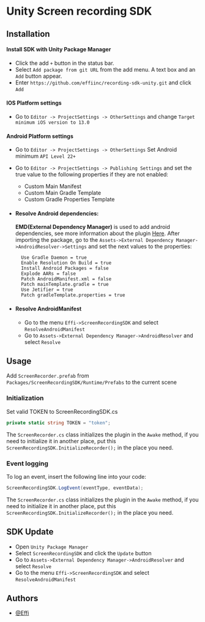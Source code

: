 
# Unity Screen recording SDK




## Installation

#### Install SDK with Unity Package Manager

- Click the add `+` button in the status bar.
- Select `Add package from git URL` from the add menu. A text box and an `Add` button appear.
- Enter `https://github.com/effiinc/recording-sdk-unity.git` and click `Add` 

#### IOS Platform settings
- Go to `Editor -> ProjectSettings -> OtherSettings`  and change `Target minimum iOS version to 13.0`

#### Android Platform settings
- Go to `Editor -> ProjectSettings -> OtherSettings`  Set Android minimum `API Level 22+`
- Go to `Editor -> ProjectSettings -> Publishing Settings` and set the true value to the following properties if they are not enabled:
  - Custom Main Manifest
  - Custom Main Gradle Template
  - Custom Gradle Properties Template 

- #### Resolve Android dependencies:

  **EMD(External Dependency Manager)** is used to add android dependencies, see more information about the plugin [Here](https://github.com/googlesamples/unity-jar-resolver).
  After importing the package, go to the `Assets->External Dependency Manager->AndroidResolver->Settings` and set the next values to the properties:

        Use Gradle Daemon = true
        Enable Resolution On Build = true
        Install Android Packages = false
        Explode AARs = false
        Patch AndroidManifest.xml = false
        Patch mainTemplate.gradle = true
        Use Jetifier = true
        Patch gradleTemplate.properties = true 
- #### Resolve AndroidManifest
  - Go to the menu `Effi->ScreenRecordingSDK` and select `ResolveAndroidManifest`
  - Go to `Assets->External Dependency Manager->AndroidResolver` and select `Resolve`



    

## Usage

Add `ScreenRecorder.prefab` from `Packages/ScreenRecordingSDK/Runtime/Prefabs` to the current scene

### Initialization
Set valid TOKEN to ScreenRecordingSDK.cs
```c#
private static string TOKEN = "token";
```
The `ScreenRecorder.cs` class initializes the plugin in the `Awake` method, if you need to initialize it in another place, put this `ScreenRecordingSDK.InitializeRecorder();`  in the place you need.

### Event logging
To log an event, insert the following line into your code:
```c#
ScreenRecordingSDK.LogEvent(eventType, eventData);
```
The `ScreenRecorder.cs` class initializes the plugin in the `Awake` method, if you need to initialize it in another place, put this `ScreenRecordingSDK.InitializeRecorder();`  in the place you need.


## SDK Update

- Open `Unity Package Manager`
- Select `ScreenRecordingSDK` and click the `Update` button
- Go to `Assets->External Dependency Manager->AndroidResolver` and select `Resolve`
- Go to the menu `Effi->ScreenRecordingSDK` and select `ResolveAndroidManifest`
## Authors

- [@Effi]()

